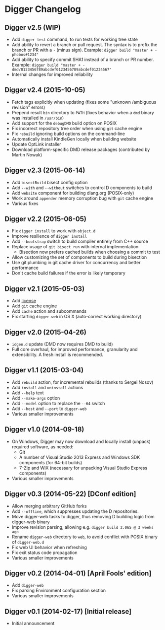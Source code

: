 Digger Changelog
================

Digger v2.5 (WIP)
------------------------

 * Add `digger test` command, to run tests for
   working tree state
 * Add ability to revert a branch or pull request.
   The syntax is to prefix the branch or PR with a `-`
   (minus sign).
   Example: `digger build "master + -phobos#1234"`
 * Add ability to specify commit SHA1 instead of a
   branch or PR number. Example:
   `digger build "master + -dmd/0123456789abcdef0123456789abcdef01234567"`
 * Internal changes for improved reliability

Digger v2.4 (2015-10-05)
------------------------

 * Fetch tags explicitly when updating
   (fixes some "unknown /ambiguous revision" errors)
 * Prepend result `bin` directory to `PATH`
   (fixes behavior when a `dmd` binary was installed in `/usr/bin`)
 * Add support for the `debugDMD` build option on POSIX
 * Fix incorrect repository tree order when using `git` cache engine
 * Fix `rebuild` ignoring build options on the command-line
 * Automatically install KindleGen locally when building website
 * Update OptLink installer
 * Download platform-specific DMD release packages
   (contributed by Martin Nowak)

Digger v2.3 (2015-06-14)
------------------------

 * Add `bisectBuild` bisect config option
 * Add `--with` and `--without` switches to control D components to build
 * Add `website` component for building dlang.org (POSIX-only)
 * Work around `appender` memory corruption bug with `git` cache engine
 * Various fixes

Digger v2.2 (2015-06-05)
------------------------

 * Fix `digger install` to work with `object.d`
 * Improve resilience of `digger install`
 * Add `--bootstrap` switch to build compiler entirely from C++ source
 * Replace usage of `git bisect run` with internal implementation
   * Bisection now prefers cached builds when choosing a commit to test
 * Allow customizing the set of components to build during bisection
 * Use git plumbing in git cache driver for concurrency and better performance
 * Don't cache build failures if the error is likely temporary

Digger v2.1 (2015-05-03)
------------------------

 * Add [license](LICENSE.md)
 * Add `git` cache engine
 * Add `cache` action and subcommands
 * Fix starting `digger-web` in OS X
   (auto-correct working directory)

Digger v2.0 (2015-04-26)
------------------------

 * `idgen.d` update (DMD now requires DMD to build)
 * Full core overhaul, for improved performance, granularity and extensibility.
   A fresh install is recommended.

Digger v1.1 (2015-03-04)
------------------------

 * Add `rebuild` action, for incremental rebuilds
   (thanks to Sergei Nosov)
 * Add `install` and `uninstall` actions
 * Add `--help` text
 * Add `--make-args` option
 * Add `--model` option to replace the `--64` switch
 * Add `--host` and `--port` to `digger-web`
 * Various smaller improvements

Digger v1.0 (2014-09-18)
------------------------

 * On Windows, Digger may now download and locally install (unpack) required 
   software, as needed:
   - Git
   - A number of Visual Studio 2013 Express and Windows SDK components (for 
     64-bit builds)
   - 7-Zip and WiX (necessary for unpacking Visual Studio Express components)
 * Various smaller improvements

Digger v0.3 (2014-05-22) [DConf edition]
----------------------------------------

 * Allow merging arbitrary GitHub forks
 * Add `--offline`, which suppresses updating the D repositories.
 * Move digger-web tasks to digger, thus removing D building logic from 
   digger-web binary
 * Improve revision parsing, allowing e.g. `digger build 2.065 @ 3 weeks ago`
 * Rename `digger-web` directory to `web`, to avoid conflict with POSIX binary 
   of `digger-web.d`
 * Fix web UI behavior when refreshing
 * Fix exit status code propagation
 * Various smaller improvements

Digger v0.2 (2014-04-01) [April Fools' edition]
-----------------------------------------------

 * Add `digger-web`
 * Fix parsing Environment configuration section
 * Various smaller improvements

Digger v0.1 (2014-02-17) [Initial release]
------------------------------------------

 * Initial announcement

